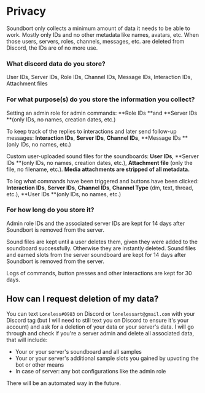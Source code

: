 # Privacy

Soundbort only collects a minimum amount of data it needs to be able to work. Mostly only IDs and no other metadata like names, avatars, etc. When those users, servers, roles, channels, messages, etc. are deleted from Discord, the IDs are of no more use.

### **What discord data do you store?**

User IDs, Server IDs, Role IDs, Channel IDs, Message IDs, Interaction IDs, Attachment files

### **For what purpose(s) do you store the information you collect?**

Setting an admin role for admin commands: **Role IDs **and **Server IDs **(only IDs, no names, creation dates, etc.)

To keep track of the replies to interactions and later send follow-up messages: **Interaction IDs**, **Server IDs**, **Channel IDs**, **Message IDs **(only IDs, no names, etc.)

Custom user-uploaded sound files for the soundboards: **User IDs**, **Server IDs **(only IDs, no names, creation dates, etc.), **Attachment file** (only the file, no filename, etc.). **Media attachments are stripped of all metadata.**

To log what commands have been triggered and buttons have been clicked: **Interaction IDs**, **Server IDs**, **Channel IDs**, **Channel Type** (dm, text, thread, etc.), **User IDs **(only IDs, no names, etc.)

### **For how long do you store it?**

Admin role IDs and the associated server IDs are kept for 14 days after Soundbort is removed from the server.

Sound files are kept until a user deletes them, given they were added to the soundboard successfully. Otherwise they are instantly deleted. Sound files and earned slots from the server soundboard are kept for 14 days after Soundbort is removed from the server.

Logs of commands, button presses and other interactions are kept for 30 days.

## How can I request deletion of my data?

You can text `Loneless#0983` on Discord or `lonelessart@gmail.com` with your Discord tag (but I will need to still text you on Discord to ensure it's your account) and ask for a deletion of your data or your server's data. I will go through and check if you're a server admin and delete all associated data, that will include:

* Your or your server's soundboard and all samples
* Your or your server's additional sample slots you gained by upvoting the bot or other means
* In case of server: any bot configurations like the admin role

There will be an automated way in the future.
